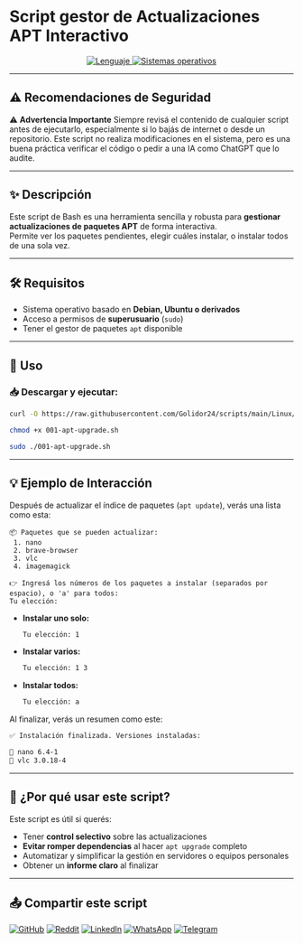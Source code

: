 # Script gestor de Actualizaciones APT Interactivo

<p align="center">
    <a href="https://www.man7.org/linux/man-pages/man1/bash.1.html">
        <img src="https://img.shields.io/badge/Lenguaje-Bash-4EAA25?style=flat&logo=gnubash&labelColor=363D44" alt="Lenguaje">
    </a>
    <a href="https://www.debian.org/">
        <img src="https://img.shields.io/badge/OS-Linux%20%7C%20Debian-blue?style=flat&logoColor=b0c0c0&labelColor=363D44" alt="Sistemas operativos">
    </a>
</p>

---

## ⚠️ Recomendaciones de Seguridad

⚠️ **Advertencia Importante** 
Siempre revisá el contenido de cualquier script antes de ejecutarlo, especialmente si lo bajás de internet o desde un repositorio. Este script no realiza modificaciones en el sistema, pero es una buena práctica verificar el código o pedir a una IA como ChatGPT que lo audite.

---

## ✨ Descripción

Este script de Bash es una herramienta sencilla y robusta para **gestionar actualizaciones de paquetes APT** de forma interactiva.  
Permite ver los paquetes pendientes, elegir cuáles instalar, o instalar todos de una sola vez.

---

## 🛠️ Requisitos

- Sistema operativo basado en **Debian, Ubuntu o derivados**
- Acceso a permisos de **superusuario** (`sudo`)
- Tener el gestor de paquetes `apt` disponible

---

## 🚀 Uso

### 📥 Descargar y ejecutar:

   ```bash
   curl -O https://raw.githubusercontent.com/Golidor24/scripts/main/Linux/001-apt-upgrade.sh

   chmod +x 001-apt-upgrade.sh
   
   sudo ./001-apt-upgrade.sh
   ```

---

## 💡 Ejemplo de Interacción

Después de actualizar el índice de paquetes (`apt update`), verás una lista como esta:

```text
📦 Paquetes que se pueden actualizar:
 1. nano
 2. brave-browser
 3. vlc
 4. imagemagick

👉 Ingresá los números de los paquetes a instalar (separados por espacio), o 'a' para todos:
Tu elección:
```

- **Instalar uno solo:**
  ```bash
  Tu elección: 1
  ```

- **Instalar varios:**
  ```bash
  Tu elección: 1 3
  ```

- **Instalar todos:**
  ```bash
  Tu elección: a
  ```

Al finalizar, verás un resumen como este:

```bash
✅ Instalación finalizada. Versiones instaladas:

🔹 nano 6.4-1
🔹 vlc 3.0.18-4
```

---

## 🧠 ¿Por qué usar este script?

Este script es útil si querés:

- Tener **control selectivo** sobre las actualizaciones
- **Evitar romper dependencias** al hacer `apt upgrade` completo
- Automatizar y simplificar la gestión en servidores o equipos personales
- Obtener un **informe claro** al finalizar

---

## 📤 Compartir este script

[![GitHub](https://img.shields.io/badge/Compartir-181717?logo=github&logoColor=white)](https://github.com/Golidor24/scripts/blob/main/Linux/001-apt-upgrade.sh)
[![Reddit](https://img.shields.io/badge/Compartir-FF4500?logo=reddit&logoColor=white)](https://www.reddit.com/submit?url=https://github.com/Golidor24/scripts/blob/main/Linux/001-apt-upgrade.sh)
[![LinkedIn](https://img.shields.io/badge/LinkedIn-Compartir-0077B5?style=flat&logo=linkedin)](https://www.linkedin.com/sharing/share-offsite/?url=https://github.com/Golidor24/scripts/blob/main/Linux/001-apt-upgrade.sh)
[![WhatsApp](https://img.shields.io/badge/Compartir-25D366?logo=whatsapp&logoColor=white)](https://wa.me/?text=Revisá%20este%20script:%20https://github.com/Golidor24/scripts/blob/main/Linux/001-apt-upgrade.sh)
[![Telegram](https://img.shields.io/badge/Compartir-0088CC?logo=telegram&logoColor=white)](https://t.me/share/url?url=https://github.com/Golidor24/scripts/blob/main/Linux/001-apt-upgrade.sh)
